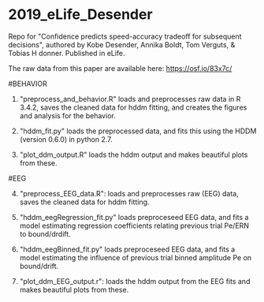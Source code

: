 # 2019_eLife_Desender
Repo for "Confidence predicts speed-accuracy tradeoff for subsequent decisions", authored by Kobe Desender, Annika Boldt, Tom Verguts, & Tobias H donner. Published in eLife.

The raw data from this paper are available here: https://osf.io/83x7c/ 

#BEHAVIOR
1. "preprocess_and_behavior.R" loads and preprocesses raw data in R 3.4.2, saves the cleaned data for hddm fitting, and creates the figures and analysis for the behavior.

2. "hddm_fit.py" loads the preprocessed data, and fits this using the HDDM (version 0.6.0) in python 2.7.

3. "plot_ddm_output.R" loads the hddm output and makes beautiful plots from these.

#EEG

4. "preprocess_EEG_data.R": loads and preprocesses raw (EEG) data, saves the cleaned data for hddm fitting.

5. "hddm_eegRegression_fit.py" loads preproceseed EEG data, and fits a model estimating regression coefficients relating previous trial Pe/ERN to bound/drdift.

5. "hddm_eegBinned_fit.py" loads preproceseed EEG data, and fits a model estimating the influence of previous trial binned amplitude Pe on bound/drift.

6. "plot_ddm_EEG_output.r": loads the hddm output from the EEG fits and makes beautiful plots from these.



